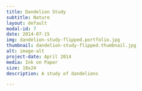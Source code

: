 ```yaml
---
title: Dandelion Study
subtitle: Nature
layout: default
modal-id: 7
date: 2014-07-15
img: dandelion-study-flipped.portfolio.jpg
thumbnail: dandelion-study-flipped.thumbnail.jpg
alt: image-alt
project-date: April 2014
media: Ink on Paper
size: 18x24
description: A study of dandelions

---
```

